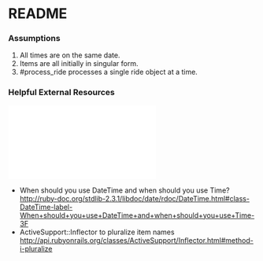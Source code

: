 # README

### Assumptions
1. All times are on the same date.
2. Items are all initially in singular form.
3. #process_ride processes a single ride object at a time.

### Helpful External Resources
![Instructions](/instructions.md)
- When should you use DateTime and when should you use Time?
http://ruby-doc.org/stdlib-2.3.1/libdoc/date/rdoc/DateTime.html#class-DateTime-label-When+should+you+use+DateTime+and+when+should+you+use+Time-3F
- ActiveSupport::Inflector to pluralize item names
http://api.rubyonrails.org/classes/ActiveSupport/Inflector.html#method-i-pluralize
